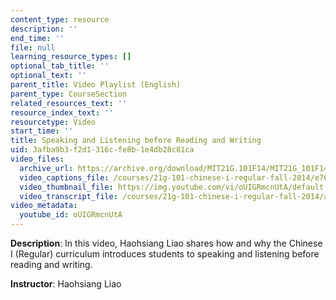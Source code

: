 ```yaml
---
content_type: resource
description: ''
end_time: ''
file: null
learning_resource_types: []
optional_tab_title: ''
optional_text: ''
parent_title: Video Playlist (English)
parent_type: CourseSection
related_resources_text: ''
resource_index_text: ''
resourcetype: Video
start_time: ''
title: Speaking and Listening before Reading and Writing
uid: 3afba9b3-f2d1-316c-fe8b-1e4db28c81ca
video_files:
  archive_url: https://archive.org/download/MIT21G.101F14/MIT21G_101F14_Listening_English_300k.mp4
  video_captions_file: /courses/21g-101-chinese-i-regular-fall-2014/e76b5a5cc31a5d939c6ee9774bfa1d61_oUIGRmcnUtA.vtt
  video_thumbnail_file: https://img.youtube.com/vi/oUIGRmcnUtA/default.jpg
  video_transcript_file: /courses/21g-101-chinese-i-regular-fall-2014/a98e0209936ea77a8c52ecb4e8f0ced2_oUIGRmcnUtA.pdf
video_metadata:
  youtube_id: oUIGRmcnUtA
---
```


**Description**: In this video, Haohsiang Liao shares how and why the Chinese I (Regular) curriculum introduces students to speaking and listening before reading and writing.

**Instructor**: Haohsiang Liao